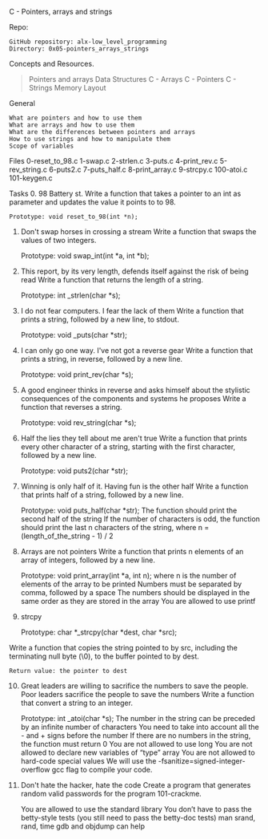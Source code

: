  C - Pointers, arrays and strings

Repo:

    GitHub repository: alx-low_level_programming
    Directory: 0x05-pointers_arrays_strings

Concepts and Resources.
 >Pointers and arrays
 >Data Structures
 >C - Arrays
 >C - Pointers
 >C - Strings
 >Memory Layout

 
General

    What are pointers and how to use them
    What are arrays and how to use them
    What are the differences between pointers and arrays
    How to use strings and how to manipulate them
    Scope of variables

Files
 0-reset_to_98.c
 1-swap.c
 2-strlen.c
 3-puts.c
 4-print_rev.c
 5-rev_string.c
 6-puts2.c
 7-puts_half.c
 8-print_array.c
 9-strcpy.c
 100-atoi.c
 101-keygen.c

Tasks
0. 98 Battery st. 
 Write a function that takes a pointer to an int as parameter and updates the value it points to to 98.

    Prototype: void reset_to_98(int *n);
1. Don't swap horses in crossing a stream 
 Write a function that swaps the values of two integers.

    Prototype: void swap_int(int *a, int *b);

2. This report, by its very length, defends itself against the risk of being read 
 Write a function that returns the length of a string.

    Prototype: int _strlen(char *s);
3. I do not fear computers. I fear the lack of them 
 Write a function that prints a string, followed by a new line, to stdout.

    Prototype: void _puts(char *str);
4. I can only go one way. I've not got a reverse gear 
 Write a function that prints a string, in reverse, followed by a new line.

    Prototype: void print_rev(char *s);
5. A good engineer thinks in reverse and asks himself about the stylistic consequences of the components and systems he proposes 
 Write a function that reverses a string.

    Prototype: void rev_string(char *s);
6. Half the lies they tell about me aren't true 
 Write a function that prints every other character of a string, starting with the first character, followed by a new line.

    Prototype: void puts2(char *str);
7. Winning is only half of it.     Having fun is the other half 
 Write a function that prints half of a string, followed by a new line.

    Prototype: void puts_half(char *str);
    The function should print the second half of the string
    If the number of characters is odd, the function should print the last n characters of the string, where n = (length_of_the_string - 1) / 2
8. Arrays are not pointers 
 Write a function that prints n elements of an array of integers, followed by a new line.

    Prototype: void print_array(int *a, int n);
    where n is the number of elements of the array to be printed
    Numbers must be separated by comma, followed by a space
    The numbers should be displayed in the same order as they are stored in the array
    You are allowed to use printf
9. strcpy 

    Prototype: char *_strcpy(char *dest, char *src);

 Write a function that copies the string pointed to by src, including the terminating null byte (\0), to the buffer pointed to by dest.

    Return value: the pointer to dest
10. Great leaders are willing to sacrifice the numbers to save the people. Poor leaders sacrifice the people to save the numbers 
 Write a function that convert a string to an integer.

    Prototype: int _atoi(char *s);
    The number in the string can be preceded by an infinite number of characters
    You need to take into account all the - and + signs before the number
    If there are no numbers in the string, the function must return 0
    You are not allowed to use long
    You are not allowed to declare new variables of “type” array
    You are not allowed to hard-code special values
    We will use the -fsanitize=signed-integer-overflow gcc flag to compile your code.
11. Don't hate the hacker, hate the code 
 Create a program that generates random valid passwords for the program 101-crackme.

    You are allowed to use the standard library
    You don’t have to pass the betty-style tests (you still need to pass the betty-doc tests)
    man srand, rand, time
    gdb and objdump can help







